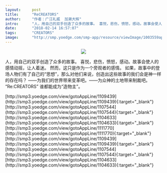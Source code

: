 ```yaml
---
layout:     post
title:      "ReCREATORS"
author:     "作者：广江礼威  加濑大辉"
intro:      "人，用自己的双手创造了众多的故事。 喜悦，悲伤，愤怒，感动。故事会使人的感情动摇，让人着迷。 然而，这只是作为一个旁观者的感情。 如果，故事中的登场人物们有了自己的“思想”，那么对他们来说，创造出这些故事的我们会是神一样的存在吗？ ——为我们的世界带来变革吧。——为众神的土地带来制裁吧。 “Re:CREATORS” 谁都能成为“造物主”。"
date:       "2018-02-14 16:57:07"
tags:       "CREATORS"
image:      "http://smp.yoedge.com/smp-app/resource/viewImage/1003559appline.png"
---
```

<div style="text-align: center">
<p><img src="http://smp.yoedge.com/smp-app/resource/viewImage/1003559appline.png"/></p>
</div>
<p class="post-meta">
<span>人，用自己的双手创造了众多的故事。 喜悦，悲伤，愤怒，感动。故事会使人的感情动摇，让人着迷。 然而，这只是作为一个旁观者的感情。 如果，故事中的登场人物们有了自己的“思想”，那么对他们来说，创造出这些故事的我们会是神一样的存在吗？ ——为我们的世界带来变革吧。——为众神的土地带来制裁吧。 “Re:CREATORS” 谁都能成为“造物主”。</span>
</p>
[http://smp3.yoedge.com/view/gotoAppLine/1109439](http://smp3.yoedge.com/view/gotoAppLine/1109439){:target="_blank"}
[http://smp3.yoedge.com/view/gotoAppLine/1107544](http://smp3.yoedge.com/view/gotoAppLine/1107544){:target="_blank"}
[http://smp3.yoedge.com/view/gotoAppLine/1104633](http://smp3.yoedge.com/view/gotoAppLine/1104633){:target="_blank"}
[http://smp3.yoedge.com/view/gotoAppLine/1111770](http://smp3.yoedge.com/view/gotoAppLine/1111770){:target="_blank"}
[http://smp3.yoedge.com/view/gotoAppLine/1109439](http://smp3.yoedge.com/view/gotoAppLine/1109439){:target="_blank"}
[http://smp3.yoedge.com/view/gotoAppLine/1107544](http://smp3.yoedge.com/view/gotoAppLine/1107544){:target="_blank"}
[http://smp3.yoedge.com/view/gotoAppLine/1104633](http://smp3.yoedge.com/view/gotoAppLine/1104633){:target="_blank"}


